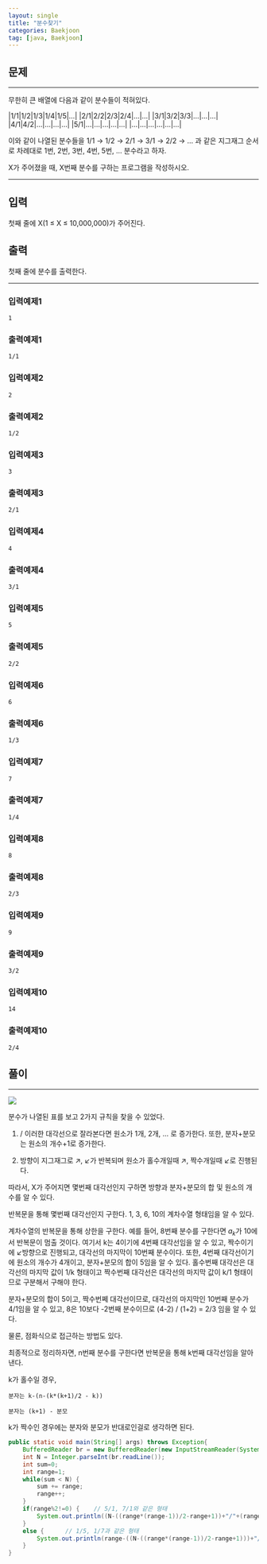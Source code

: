```yaml
---
layout: single
title: "분수찾기"
categories: Baekjoon
tag: [java, Baekjoon]
---
```


## 문제
---
무한히 큰 배열에 다음과 같이 분수들이 적혀있다.

|1/1|1/2|1/3|1/4|1/5|…|
|2/1|2/2|2/3|2/4|…|…|
|3/1|3/2|3/3|…|…|…|
|4/1|4/2|…|…|…|…|
|5/1|…|…|…|…|…|
|…|…|…|…|…|…|

이와 같이 나열된 분수들을 1/1 → 1/2 → 2/1 → 3/1 → 2/2 → … 과 같은 지그재그 순서로 차례대로 1번, 2번, 3번, 4번, 5번, … 분수라고 하자.

X가 주어졌을 때, X번째 분수를 구하는 프로그램을 작성하시오.

---

## 입력

첫째 줄에 X(1 ≤ X ≤ 10,000,000)가 주어진다.

## 출력

첫째 줄에 분수를 출력한다.

---

### 입력예제1

```
1
```

### 출력예제1

```
1/1
```

### 입력예제2

```
2
```

### 출력예제2

```
1/2
```

### 입력예제3

```
3
```

### 출력예제3

```
2/1
```

### 입력예제4

```
4
```

### 출력예제4

```
3/1
```

### 입력예제5

```
5
```

### 출력예제5

```
2/2
```
### 입력예제6

```
6
```

### 출력예제6

```
1/3
```
### 입력예제7

```
7
```

### 출력예제7

```
1/4
```
### 입력예제8

```
8
```

### 출력예제8

```
2/3
```
### 입력예제9

```
9
```

### 출력예제9

```
3/2
```
### 입력예제10

```
14
```

### 출력예제10

```
2/4
```

## 풀이

---

<img src = "https://user-images.githubusercontent.com/76546008/217439714-b89d633f-5f01-437a-a24a-af676725e2d5.png">

분수가 나열된 표를 보고 2가지 규칙을 찾을 수 있었다.

1. / 이러한 대각선으로 잘라본다면 원소가 1개, 2개, ... 로 증가한다. 또한, 분자+분모는 원소의 개수+1로 증가한다.

1. 방향이 지그재그로 ↗, ↙가 반복되며 원소가 홀수개일때 ↗, 짝수개일때 ↙로 진행된다.

따라서, X가 주어지면 몇번째 대각선인지 구하면 방향과 분자+분모의 합 및 원소의 개수를 알 수 있다.

반복문을 통해 몇번째 대각선인지 구한다. 1, 3, 6, 10의 계차수열 형태임을 알 수 있다.

계차수열의 반복문을 통해 상한을 구한다. 예를 들어, 8번째 분수를 구한다면 $a_k$가 10에서 반복문이 멈출 것이다. 여기서 k는 4이기에 4번째 대각선임을 알 수 있고, 짝수이기에 ↙방향으로 진행되고, 대각선의 마지막이 10번째 분수이다. 또한, 4번째 대각선이기에 원소의 개수가 4개이고, 분자+분모의 합이 5임을 알 수 있다. 홀수번째 대각선은 대각선의 마지막 값이 1/k 형태이고 짝수번째 대각선은 대각선의 마지막 값이 k/1 형태이므로 구분해서 구해야 한다.

분자+분모의 합이 5이고, 짝수번쩨 대각선이므로, 대각선의 마지막인 10번째 분수가 4/1임을 알 수 있고, 8은 10보다 -2번째 분수이므로 (4-2) / (1+2) = 2/3 임을 알 수 있다.

물론, 점화식으로 접근하는 방법도 있다.

최종적으로 정리하자면, n번째 분수를 구한다면 반복문을 통해 k번째 대각선임을 알아낸다.

k가 홀수일 경우,

    분자는 k-(n-(k*(k+1)/2 - k))

    분자는 (k+1) - 분모

k가 짝수인 경우에는 분자와 분모가 반대로인걸로 생각하면 된다.

```java
public static void main(String[] args) throws Exception{
    BufferedReader br = new BufferedReader(new InputStreamReader(System.in));
    int N = Integer.parseInt(br.readLine());
    int sum=0;
    int range=1;
    while(sum < N) {
        sum += range;
        range++;
    }
    if(range%2!=0) {	// 5/1, 7/1와 같은 형태
        System.out.println((N-((range*(range-1))/2-range+1))+"/"+(range-((N-((range*(range-1))/2-range+1)))));
    }
    else {		// 1/5, 1/7과 같은 형태
        System.out.println(range-((N-((range*(range-1))/2-range+1)))+"/"+(N-((range*(range-1))/2-range+1)));
    }
}
```
